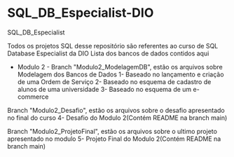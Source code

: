 # SQL_DB_Especialist-DIO
SQL_DB_Especialist

Todos os projetos SQL desse repositório são referentes ao curso de SQL Database Especialist da DIO
Lista dos bancos de dados contidos aqui

- Modulo 2 -
Branch "Modulo2_ModelagemDB", estão os arquivos sobre Modelagem dos Bancos de Dados
1- Baseado no lançamento e criação de uma Ordem de Serviço
2- Baseado no esquema de cadastro de alunos de uma universidade
3- Baseado no esquema de um e-commerce

Branch "Modulo2_Desafio", estão os arquivos sobre o desafio apresentado no final do curso
4- Desafio do Modulo 2(Contém README na branch main)

Branch "Modulo2_ProjetoFinal", estão os arquivos sobre o ultimo projeto apresentado no modulo
5- Projeto Final do Modulo 2(Contém README na branch main)
